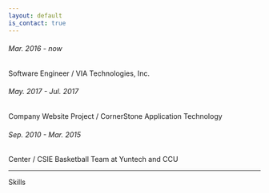 ```yaml
---
layout: default
is_contact: true
---
```

###### Mar. 2016 - now
Software Engineer / VIA Technologies, Inc.

###### May. 2017 - Jul. 2017
Company Website Project / CornerStone Application Technology 

###### Sep. 2010 - Mar. 2015
Center / CSIE Basketball Team at Yuntech and CCU

---

Skills



